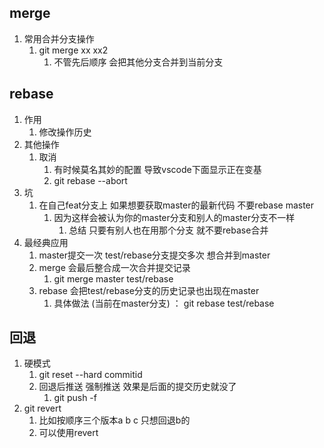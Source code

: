 ## merge
1. 常用合并分支操作
   1. git merge xx xx2
      1. 不管先后顺序 会把其他分支合并到当前分支
## rebase
1. 作用
   1. 修改操作历史
2. 其他操作
   1. 取消
      1. 有时候莫名其妙的配置 导致vscode下面显示正在变基
      2. git rebase --abort
3. 坑
   1. 在自己feat分支上 如果想要获取master的最新代码 不要rebase master
      1. 因为这样会被认为你的master分支和别人的master分支不一样
         1. 总结 只要有别人也在用那个分支 就不要rebase合并
4. 最经典应用
   1. master提交一次 test/rebase分支提交多次 想合并到master
   2. merge 会最后整合成一次合并提交记录
      1. git merge master test/rebase
   3. rebase 会把test/rebase分支的历史记录也出现在master
      1. 具体做法 (当前在master分支) ： git rebase test/rebase
## 回退
1. 硬模式
   1. git reset --hard commitid
   2. 回退后推送 强制推送 效果是后面的提交历史就没了
      1. git push -f
2. git revert
   1. 比如按顺序三个版本a b c 只想回退b的
   2. 可以使用revert
